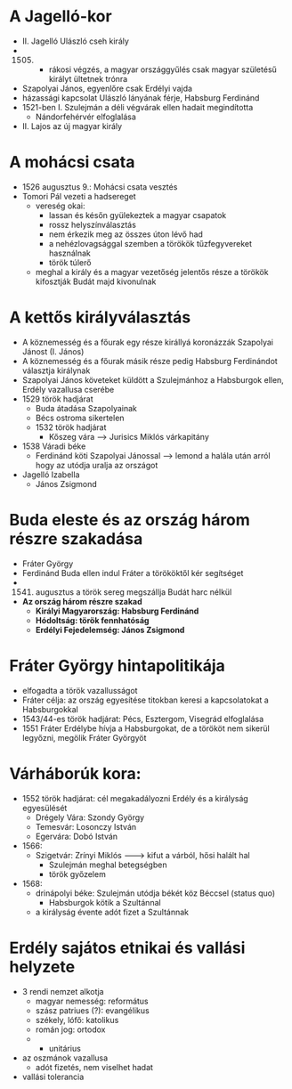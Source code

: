 # A Jagelló-kor
- II. Jagelló Ulászló cseh király 
- 1505. - rákosi végzés, a magyar országgyűlés csak magyar születésű királyt ültetnek trónra
- Szapolyai János, egyenlőre csak Erdélyi vajda
- házassági kapcsolat Ulászló lányának férje, Habsburg Ferdinánd
- 1521-ben I. Szulejmán a déli végvárak ellen hadait megindította
	- Nándorfehérvér elfoglalása
- II. Lajos az új magyar király
# A mohácsi csata
- 1526 augusztus 9.: Mohácsi csata vesztés
- Tomori Pál vezeti a hadsereget
	- vereség okai:
		- lassan és későn gyülekeztek a magyar csapatok
		- rossz helyszínválasztás
		- nem érkezik meg az összes úton lévő had
		- a nehézlovagsággal szemben a törökök tűzfegyvereket használnak
		- török túlerő
	- meghal a király és a magyar vezetőség jelentős része a törökök kifosztják Budát majd kivonulnak
# A kettős királyválasztás
- A köznemesség és a főurak egy része királlyá koronázzák Szapolyai Jánost (I. János)
- A köznemesség és a főurak másik része pedig Habsburg Ferdinándot választja királynak
- Szapolyai János követeket küldött a Szulejmánhoz a Habsburgok ellen, Erdély vazallusa cserébe
- 1529 török hadjárat
	- Buda átadása Szapolyainak
	- Bécs ostroma sikertelen
	- 1532 török hadjárat
		- Kőszeg vára --> Jurisics Miklós várkapitány
- 1538 Váradi béke
	- Ferdinánd köti Szapolyai Jánossal --> lemond a halála után arról hogy az utódja uralja az országot
- Jagelló Izabella
	- János Zsigmond
# Buda eleste és az ország három részre szakadása
- Fráter György
- Ferdinánd Buda ellen indul Fráter a törököktől kér segítséget
- 1541. augusztus a török sereg megszállja Budát harc nélkül
- **Az ország három részre szakad**
	- **Királyi Magyarország: Habsburg Ferdinánd**
	- **Hódoltság: török fennhatóság** 
	- **Erdélyi Fejedelemség: János Zsigmond**
# Fráter György hintapolitikája
- elfogadta a török vazallusságot
- Fráter célja: az ország egyesítése titokban keresi a kapcsolatokat a Habsburgokkal
- 1543/44-es török hadjárat: Pécs, Esztergom, Visegrád elfoglalása
- 1551 Fráter Erdélybe hívja a Habsburgokat, de a törököt nem sikerül legyőzni, megölik Fráter Györgyöt
# Várháborúk kora:
- 1552 török hadjárat: cél megakadályozni Erdély és a királyság egyesülését
	- Drégely Vára: Szondy György
	- Temesvár: Losonczy István
	- Egervára: Dobó István
- 1566:
	- Szigetvár: Zrínyi Miklós ---> kifut a várból, hősi halált hal
		- Szulejmán meghal betegségben
		- török győzelem
- 1568:
	- drinápolyi béke: Szulejmán utódja békét köz Béccsel (status quo)
		- Habsburgok kötik a Szultánnal
	- a királyság évente adót fizet a Szultánnak
# Erdély sajátos etnikai és vallási helyzete
- 3 rendi nemzet alkotja
	- magyar nemesség: református
	- szász patriues (?): evangélikus
	- székely, lófő: katolikus
	- román jog: ortodox
	- + unitárius
- az oszmánok vazallusa
	- adót fizetés, nem viselhet hadat
- vallási tolerancia
